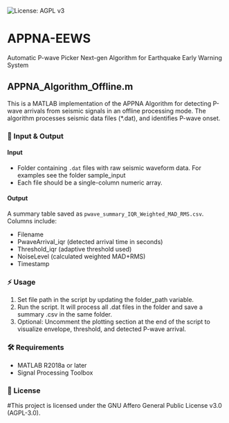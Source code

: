 ![License: AGPL v3](https://img.shields.io/badge/License-AGPL_v3-blue.svg)
# APPNA-EEWS
Automatic P-wave Picker Next-gen Algorithm for Earthquake Early Warning System

## APPNA_Algorithm_Offline.m 
This is  a MATLAB implementation of the APPNA Algorithm for detecting P-wave arrivals from seismic signals in an offline processing mode. The algorithm processes seismic data files (*.dat),  and identifies P-wave onset.

### 📂 Input & Output
#### Input
- Folder containing `.dat` files with raw seismic waveform data. For examples see the folder sample_input 
- Each file should be a single-column numeric array.
#### Output
A summary table saved as `pwave_summary_IQR_Weighted_MAD_RMS.csv`.
Columns include:
- Filename
- PwaveArrival_iqr (detected arrival time in seconds)
- Threshold_iqr (adaptive threshold used)
- NoiseLevel (calculated weighted MAD+RMS)
- Timestamp
  
### ⚡ Usage
1.	Set file path in the script by updating the folder_path variable.
2.	Run the script. It will process all .dat files in the folder and save a summary .csv in the same folder.
3.	Optional: Uncomment the plotting section at the end of the script to visualize envelope, threshold, and detected P-wave arrival.
### 🛠️ Requirements
- MATLAB R2018a or later
- Signal Processing Toolbox

### 📜 License
#This project is licensed under the GNU Affero General Public License v3.0 (AGPL-3.0).





